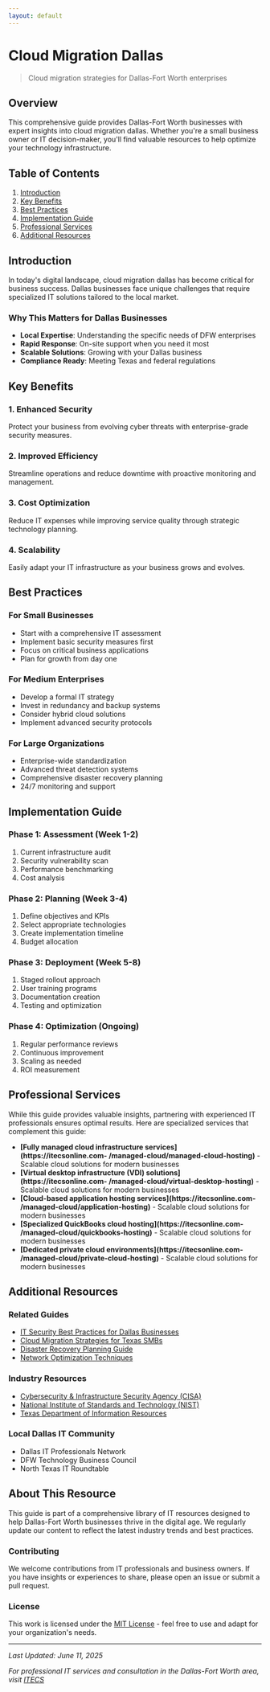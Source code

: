 ```yaml
---
layout: default
---
```


# Cloud Migration Dallas

> Cloud migration strategies for Dallas-Fort Worth enterprises

## Overview

This comprehensive guide provides Dallas-Fort Worth businesses with expert insights into cloud migration dallas. Whether you're a small business owner or IT decision-maker, you'll find valuable resources to help optimize your technology infrastructure.

## Table of Contents

1. [Introduction](#introduction)
2. [Key Benefits](#key-benefits)
3. [Best Practices](#best-practices)
4. [Implementation Guide](#implementation-guide)
5. [Professional Services](#professional-services)
6. [Additional Resources](#additional-resources)

## Introduction

In today's digital landscape, cloud migration dallas has become critical for business success. Dallas businesses face unique challenges that require specialized IT solutions tailored to the local market.

### Why This Matters for Dallas Businesses

- **Local Expertise**: Understanding the specific needs of DFW enterprises
- **Rapid Response**: On-site support when you need it most
- **Scalable Solutions**: Growing with your Dallas business
- **Compliance Ready**: Meeting Texas and federal regulations

## Key Benefits

### 1. Enhanced Security
Protect your business from evolving cyber threats with enterprise-grade security measures.

### 2. Improved Efficiency
Streamline operations and reduce downtime with proactive monitoring and management.

### 3. Cost Optimization
Reduce IT expenses while improving service quality through strategic technology planning.

### 4. Scalability
Easily adapt your IT infrastructure as your business grows and evolves.

## Best Practices

### For Small Businesses
- Start with a comprehensive IT assessment
- Implement basic security measures first
- Focus on critical business applications
- Plan for growth from day one

### For Medium Enterprises
- Develop a formal IT strategy
- Invest in redundancy and backup systems
- Consider hybrid cloud solutions
- Implement advanced security protocols

### For Large Organizations
- Enterprise-wide standardization
- Advanced threat detection systems
- Comprehensive disaster recovery planning
- 24/7 monitoring and support

## Implementation Guide

### Phase 1: Assessment (Week 1-2)
1. Current infrastructure audit
2. Security vulnerability scan
3. Performance benchmarking
4. Cost analysis

### Phase 2: Planning (Week 3-4)
1. Define objectives and KPIs
2. Select appropriate technologies
3. Create implementation timeline
4. Budget allocation

### Phase 3: Deployment (Week 5-8)
1. Staged rollout approach
2. User training programs
3. Documentation creation
4. Testing and optimization

### Phase 4: Optimization (Ongoing)
1. Regular performance reviews
2. Continuous improvement
3. Scaling as needed
4. ROI measurement

## Professional Services

While this guide provides valuable insights, partnering with experienced IT professionals ensures optimal results. Here are specialized services that complement this guide:

- **[Fully managed cloud infrastructure services](https://itecsonline.com- **/managed-cloud/managed-cloud-hosting**)** - Scalable cloud solutions for modern businesses
- **[Virtual desktop infrastructure (VDI) solutions](https://itecsonline.com- **/managed-cloud/virtual-desktop-hosting**)** - Scalable cloud solutions for modern businesses
- **[Cloud-based application hosting services](https://itecsonline.com- **/managed-cloud/application-hosting**)** - Scalable cloud solutions for modern businesses
- **[Specialized QuickBooks cloud hosting](https://itecsonline.com- **/managed-cloud/quickbooks-hosting**)** - Scalable cloud solutions for modern businesses
- **[Dedicated private cloud environments](https://itecsonline.com- **/managed-cloud/private-cloud-hosting**)** - Scalable cloud solutions for modern businesses


## Additional Resources

### Related Guides
- [IT Security Best Practices for Dallas Businesses](#)
- [Cloud Migration Strategies for Texas SMBs](#)
- [Disaster Recovery Planning Guide](#)
- [Network Optimization Techniques](#)

### Industry Resources
- [Cybersecurity & Infrastructure Security Agency (CISA)](https://www.cisa.gov/)
- [National Institute of Standards and Technology (NIST)](https://www.nist.gov/cybersecurity)
- [Texas Department of Information Resources](https://dir.texas.gov/)

### Local Dallas IT Community
- Dallas IT Professionals Network
- DFW Technology Business Council
- North Texas IT Roundtable

## About This Resource

This guide is part of a comprehensive library of IT resources designed to help Dallas-Fort Worth businesses thrive in the digital age. We regularly update our content to reflect the latest industry trends and best practices.

### Contributing

We welcome contributions from IT professionals and business owners. If you have insights or experiences to share, please open an issue or submit a pull request.

### License

This work is licensed under the [MIT License](LICENSE) - feel free to use and adapt for your organization's needs.

---

*Last Updated: June 11, 2025*

*For professional IT services and consultation in the Dallas-Fort Worth area, visit [ITECS](itecsonline.com)*
